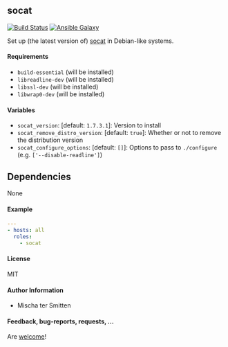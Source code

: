 ## socat

[![Build Status](https://travis-ci.org/Oefenweb/ansible-socat.svg?branch=master)](https://travis-ci.org/Oefenweb/ansible-socat)
[![Ansible Galaxy](http://img.shields.io/badge/ansible--galaxy-socat-blue.svg)](https://galaxy.ansible.com/Oefenweb/socat)

Set up (the latest version of) [socat](http://www.dest-unreach.org/socat/) in Debian-like systems.

#### Requirements

* `build-essential` (will be installed)
* `libreadline-dev` (will be installed)
* `libssl-dev` (will be installed)
* `libwrap0-dev` (will be installed)

#### Variables

* `socat_version`: [default: `1.7.3.1`]: Version to install
* `socat_remove_distro_version`: [default: `true`]: Whether or not to remove the distribution version
* `socat_configure_options`: [default: `[]`]: Options to pass to `./configure` (e.g. `['--disable-readline']`)

## Dependencies

None

#### Example

```yaml
---
- hosts: all
  roles:
    - socat
```

#### License

MIT

#### Author Information

* Mischa ter Smitten

#### Feedback, bug-reports, requests, ...

Are [welcome](https://github.com/Oefenweb/ansible-socat/issues)!

